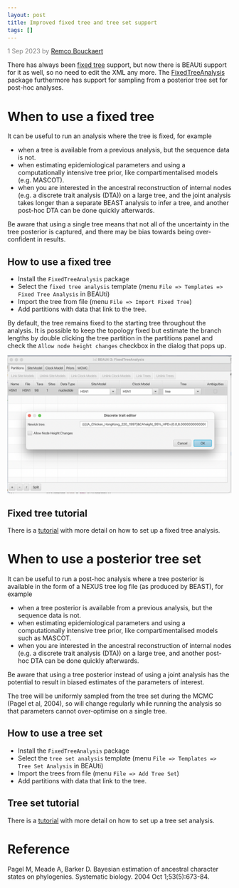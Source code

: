 ```yaml
---
layout: post
title: Improved fixed tree and tree set support
tags: []
---
```

<p style="color:gray">1 Sep 2023 by <a href='mailto:r.bouckaert@auckland.ac.nz'>Remco Bouckaert</a></p>

There has always been [fixed tree](https://www.beast2.org/fix-starting-tree/) support, but now there is BEAUti support for it as well, so no need to edit the XML any more. The [FixedTreeAnalysis](https://github.com/rbouckaert/FixedTreeAnalysis/) package furthermore has support for sampling from a posterior tree set for post-hoc analyses.

# When to use a fixed tree

It can be useful to run an analysis where the tree is fixed, for example

* when a tree is available from a previous analysis, but the sequence data is not.
* when estimating epidemiological parameters and using a computationally intensive tree prior, like compartimentalised models (e.g. MASCOT).
* when you are interested in the ancestral reconstruction of internal nodes (e.g. a discrete trait analysis (DTA)) on a large tree, and the joint analysis takes longer than a separate BEAST analysis to infer a tree, and another post-hoc DTA can be done quickly afterwards.

Be aware that using a single tree means that not all of the uncertainty in the tree posterior is captured, and there may be bias towards being over-confident in results.

## How to use a fixed tree

* Install the `FixedTreeAnalysis` package
* Select the `fixed tree analysis` template (menu `File => Templates => Fixed Tree Analysis` in BEAUti)
* Import the tree from file (menu `File => Import Fixed Tree`)
* Add partitions with data that link to the tree.

By default, the tree remains fixed to the starting tree throughout the analysis.
It is possible to keep the topology fixed but estimate the branch lengths by double clicking the tree partition in the partitions panel and check the `Allow node height changes` checkbox in the dialog that pops up.

<img src='https://raw.githubusercontent.com/rbouckaert/FixedTreeAnalysis/master/doc/fixed-tree-tutorial/figures/BEAUti-topology.png'/>

## Fixed tree tutorial

There is a [tutorial](https://github.com/rbouckaert/FixedTreeAnalysis/blob/master/doc/fixed-tree-tutorial/README.md) with more detail on how to set up a fixed tree analysis.


# When to use a posterior tree set

It can be useful to run a post-hoc analysis where a tree posterior is available in the form of a NEXUS tree log file (as produced by BEAST), for example

* when a tree posterior is available from a previous analysis, but the sequence data is not.
* when estimating epidemiological parameters and using a computationally intensive tree prior, like compartimentalised models such as MASCOT.
* when you are interested in the ancestral reconstruction of internal nodes (e.g. a discrete trait analysis (DTA)) on a large tree, and another post-hoc DTA can be done quickly afterwards.

Be aware that using a tree posterior instead of using a joint analysis has the potential to result in biased estimates of the parameters of interest. 

The tree will be uniformly sampled from the tree set during the MCMC (Pagel et al, 2004), so will change regularly while running the analysis so that parameters cannot over-optimise on a single tree.



## How to use a tree set

* Install the `FixedTreeAnalysis` package
* Select the `tree set analysis` template (menu `File => Templates => Tree Set Analysis` in BEAUti)
* Import the trees from file (menu `File => Add Tree Set`)
* Add partitions with data that link to the tree.



## Tree set tutorial

There is a [tutorial](https://github.com/rbouckaert/FixedTreeAnalysis/blob/master/doc/tree-set-tutorial/README.md) with more detail on how to set up a tree set analysis.



# Reference

Pagel M, Meade A, Barker D. Bayesian estimation of ancestral character states on phylogenies. Systematic biology. 2004 Oct 1;53(5):673-84.
